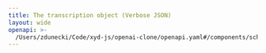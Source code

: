 ```yaml
---
title: The transcription object (Verbose JSON)
layout: wide
openapi: >-
  /Users/zdunecki/Code/xyd-js/openai-clone/openapi.yaml#/components/schemas/CreateTranscriptionResponseVerboseJson
---
```


